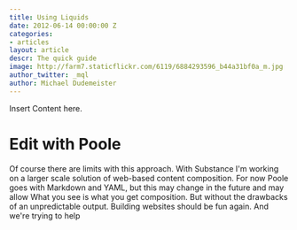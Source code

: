 ```yaml
---
title: Using Liquids
date: 2012-06-14 00:00:00 Z
categories:
- articles
layout: article
descr: The quick guide
image: http://farm7.staticflickr.com/6119/6884293596_b44a31bf0a_m.jpg
author_twitter: _mql
author: Michael Dudemeister
---
```


Insert Content here.


Edit with Poole
===============

Of course there are limits with this approach. With Substance I'm working on a larger scale solution of web-based content composition. For now Poole goes with Markdown and YAML, but this may change in the future and may allow What you see is what you get composition. But without the drawbacks of an unpredictable output. Building websites should be fun again. And we're trying to help
